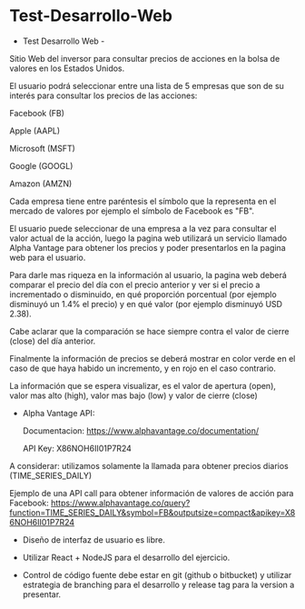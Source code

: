 # Test-Desarrollo-Web

- Test Desarrollo Web -

 

Sitio Web del inversor para consultar precios de acciones en la bolsa de valores en los Estados Unidos.

El usuario podrá seleccionar entre una lista de 5 empresas que son de su interés para consultar los precios de las acciones:

Facebook (FB)

Apple (AAPL)

Microsoft (MSFT)

Google (GOOGL)

Amazon (AMZN)

Cada empresa tiene entre paréntesis el símbolo que la representa en el mercado de valores por ejemplo el símbolo de Facebook es "FB". 

El usuario puede seleccionar de una empresa a la vez para consultar el valor actual de la acción, luego la pagina web utilizará un servicio llamado Alpha Vantage para obtener los precios y poder presentarlos en la pagina web para el usuario.

Para darle mas riqueza en la información al usuario, la pagina web deberá comparar el precio del día con el precio anterior y ver si el precio a incrementado o disminuido, en qué proporción porcentual (por ejemplo disminuyó un 1.4% el precio) y en qué valor (por ejemplo disminuyó USD 2.38). 

 

Cabe aclarar que la comparación se hace siempre contra el valor de cierre (close) del día anterior. 

 

Finalmente la información de precios se deberá mostrar en color verde en el caso de que haya habido un incremento, y en rojo en el caso contrario.

 

La información que se espera visualizar, es el valor de apertura (open), valor mas alto (high), valor mas bajo (low) y valor de cierre (close)

 

* Alpha Vantage API:

  Documentacion: https://www.alphavantage.co/documentation/

  API Key: X86NOH6II01P7R24

  

A considerar: utilizamos solamente la llamada para obtener precios diarios (TIME_SERIES_DAILY)

Ejemplo de una API call para obtener información de valores de acción para Facebook: https://www.alphavantage.co/query?function=TIME_SERIES_DAILY&symbol=FB&outputsize=compact&apikey=X86NOH6II01P7R24

  

- Diseño de interfaz de usuario es libre.

- Utilizar React + NodeJS para el desarrollo del ejercicio.

- Control de código fuente debe estar en git (github o bitbucket) y utilizar estrategia de branching para el desarrollo y release tag para la version a presentar.
